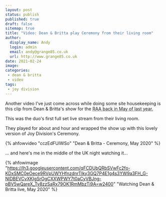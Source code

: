 ```yaml
---
layout: post
status: publish
published: true
draft: false
sitemap: true
title: "Video: Dean & Britta play Ceremony from their living room"
author:
  display_name: Andy
  login: admin
  email: andy@grange85.co.uk
  url: http://www.grange85.co.uk
date: 2021-02-24
image: 
categories:
 - dean & britta
 - video
tags:
 - joy division
---
```


Another video I've just come across while doing some site housekeeping is this clip from Dean & Britta's show for the <abbr title="Rental Affordability Act">RAA<abbr> back in May of last year.

This was the duo's first full set live stream from their living room.

<!--more-->


They played for about and hour and wrapped the show up with this lovely version of Joy Division's Ceremony.

{% ahfowvideo "cczEdFUIWSo" "Dean & Britta - Ceremony, May 2020" %}

... and here's me in the middle of the UK night watching it...

{% ahfowimage "https://lh3.googleusercontent.com/qFCDUbQRbSVwFc2fo-KDxSMC0eOece9RVpUWYHfnzdnrTIky3GQ7P4E1g4s3YW9a3FH_G-NlDBEVCvXKIgSrOgCXXWPWY7t0aCyVBJng-pBV5wQareX_Tv8zzSaRx79OK1RmMbzTi9A=w2400" "Watching Dean & Britta live, May 2020" %}

